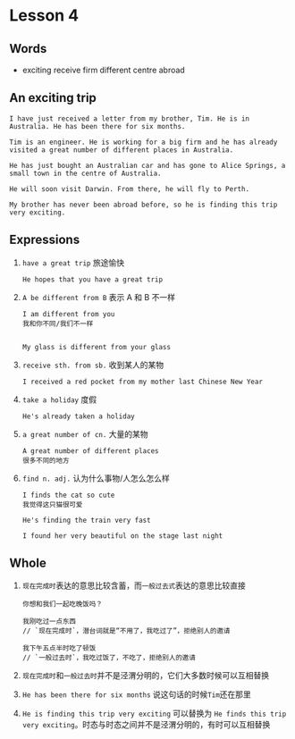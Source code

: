 # Lesson 4

## Words

- exciting receive firm different centre abroad

## An exciting trip

```
I have just received a letter from my brother, Tim. He is in Australia. He has been there for six months.

Tim is an engineer. He is working for a big firm and he has already visited a great number of different places in Australia.

He has just bought an Australian car and has gone to Alice Springs, a small town in the centre of Australia.

He will soon visit Darwin. From there, he will fly to Perth.

My brother has never been abroad before, so he is finding this trip very exciting.
```

## Expressions

1. `have a great trip` 旅途愉快

   ```
   He hopes that you have a great trip
   ```

2. `A be different from B` 表示 A 和 B 不一样

   ```
   I am different from you
   我和你不同/我们不一样


   My glass is different from your glass
   ```

3. `receive sth. from sb.` 收到某人的某物

   ```
   I received a red pocket from my mother last Chinese New Year
   ```

4. `take a holiday` 度假

   ```
   He's already taken a holiday
   ```

5. `a great number of cn.` 大量的某物

   ```
   A great number of different places
   很多不同的地方
   ```

6. `find n. adj.` 认为什么事物/人怎么怎么样

   ```
   I finds the cat so cute
   我觉得这只猫很可爱

   He's finding the train very fast

   I found her very beautiful on the stage last night
   ```

## Whole

1. `现在完成时`表达的意思比较含蓄，而`一般过去式`表达的意思比较直接

   ```
   你想和我们一起吃晚饭吗？

   我刚吃过一点东西
   // `现在完成时`，潜台词就是“不用了，我吃过了”，拒绝别人的邀请

   我下午五点半时吃了顿饭
   // `一般过去时`，我吃过饭了，不吃了，拒绝别人的邀请
   ```

2. `现在完成时`和`一般过去时`并不是泾渭分明的，它们大多数时候可以互相替换

3. `He has been there for six months` 说这句话的时候`Tim`还在那里

4. `He is finding this trip very exciting` 可以替换为 `He finds this trip very exciting`。时态与时态之间并不是泾渭分明的，有时可以互相替换
